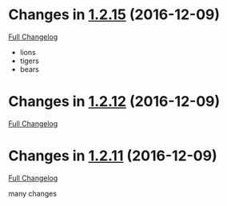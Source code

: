 Changes in [1.2.15](https://github.com/dbkr/test/releases/tag/v1.2.15) (2016-12-09)
===================================================================================
[Full Changelog](https://github.com/dbkr/test/compare/v1.2.12...v1.2.15)

 * lions
 * tigers
 * bears


Changes in [1.2.12](https://github.com/dbkr/test/releases/tag/v1.2.12) (2016-12-09)
===================================================================================
[Full Changelog](https://github.com/dbkr/test/compare/v1.2.11...v1.2.12)


Changes in [1.2.11](https://github.com/dbkr/test/releases/tag/v1.2.11) (2016-12-09)
===================================================================================
[Full Changelog](https://github.com/dbkr/test/compare/v0.0.9...v1.2.11)


many changes
